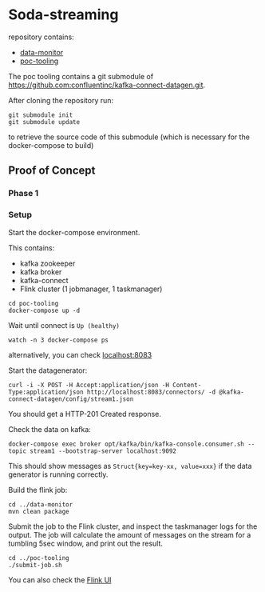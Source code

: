 # Soda-streaming
repository contains:
- [data-monitor](/data-monitor/README.md)
- [poc-tooling](/poc-tooling/README.md)

The poc tooling contains a git submodule of https://github.com:confluentinc/kafka-connect-datagen.git.

After cloning the repository run:
```
git submodule init
git submodule update
```
to retrieve the source code of this submodule (which is necessary for the docker-compose to build)


## Proof of Concept

### Phase 1

### Setup
Start the docker-compose environment.

This contains:
- kafka zookeeper 
- kafka broker 
- kafka-connect 
- Flink cluster (1 jobmanager, 1 taskmanager)

```
cd poc-tooling
docker-compose up -d
```
Wait until connect is `Up (healthy)`
```
watch -n 3 docker-compose ps
```
alternatively, you can check [localhost:8083](http://localhost:8083)

Start the datagenerator:
```
curl -i -X POST -H Accept:application/json -H Content-Type:application/json http://localhost:8083/connectors/ -d @kafka-connect-datagen/config/stream1.json
```
You should get a HTTP-201 Created response.

Check the data on kafka:
```
docker-compose exec broker opt/kafka/bin/kafka-console.consumer.sh --topic stream1 --bootstrap-server localhost:9092
```
This should show messages as `Struct{key=key-xx, value=xxx}` if the data generator is running correctly.

Build the flink job:
```
cd ../data-monitor
mvn clean package
```

Submit the job to the Flink cluster, and inspect the taskmanager logs for the output.
The job will calculate the amount of messages on the stream for a tumbling 5sec window, and print out the result.
```
cd ../poc-tooling
./submit-job.sh
```
You can also check the [Flink UI](http://localhost:8081)